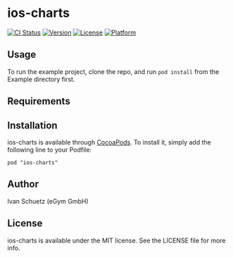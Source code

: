 # ios-charts

[![CI Status](http://img.shields.io/travis/egymgmbh/ios-charts.svg?style=flat)](https://travis-ci.org/egymgmbh/ios-charts)
[![Version](https://img.shields.io/cocoapods/v/Charts.svg?style=flat)](http://cocoadocs.org/docsets/Charts)
[![License](https://img.shields.io/cocoapods/l/Charts.svg?style=flat)](http://cocoadocs.org/docsets/Charts)
[![Platform](https://img.shields.io/cocoapods/p/Charts.svg?style=flat)](http://cocoadocs.org/docsets/Charts)

## Usage

To run the example project, clone the repo, and run `pod install` from the Example directory first.

## Requirements

## Installation

ios-charts is available through [CocoaPods](http://cocoapods.org). To install
it, simply add the following line to your Podfile:

    pod "ios-charts"

## Author

Ivan Schuetz (eGym GmbH)

## License

ios-charts is available under the MIT license. See the LICENSE file for more info.

